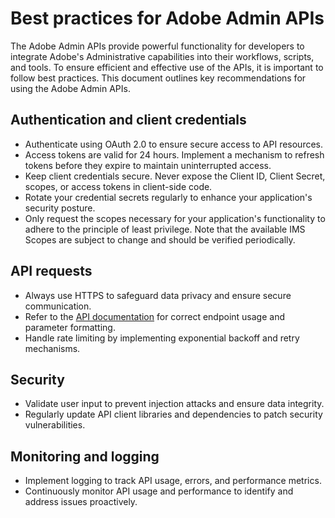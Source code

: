 # Best practices for Adobe Admin APIs

The Adobe Admin APIs provide powerful functionality for developers to integrate Adobe's Administrative capabilities into their workflows, scripts, and tools. To ensure efficient and effective use of the APIs, it is important to follow best practices. This document outlines key recommendations for using the Adobe Admin APIs.

## Authentication and client credentials

- Authenticate using OAuth 2.0 to ensure secure access to API resources.
- Access tokens are valid for 24 hours. Implement a mechanism to refresh tokens before they expire to maintain uninterrupted access.
- Keep client credentials secure. Never expose the Client ID, Client Secret, scopes, or access tokens in client-side code.
- Rotate your credential secrets regularly to enhance your application's security posture.
- Only request the scopes necessary for your application's functionality to adhere to the principle of least privilege. Note that the available IMS Scopes are subject to change and should be verified periodically.

## API requests

- Always use HTTPS to safeguard data privacy and ensure secure communication.
- Refer to the [API documentation](../../api/index.md) for correct endpoint usage and parameter formatting.
- Handle rate limiting by implementing exponential backoff and retry mechanisms.

## Security

- Validate user input to prevent injection attacks and ensure data integrity.
- Regularly update API client libraries and dependencies to patch security vulnerabilities.

## Monitoring and logging

- Implement logging to track API usage, errors, and performance metrics.
- Continuously monitor API usage and performance to identify and address issues proactively.
